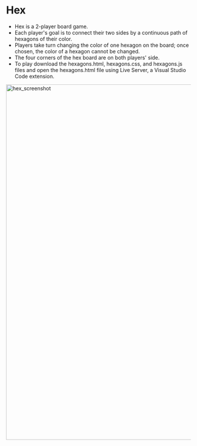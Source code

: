 # Hex
* Hex is a 2-player board game.
* Each player's goal is to connect their two sides by a continuous path of hexagons of their color.
* Players take turn changing the color of one hexagon on the board; once chosen, the color of a hexagon cannot be changed.
* The four corners of the hex board are on both players' side.
* To play download the hexagons.html, hexagons.css, and hexagons.js files and open the hexagons.html file using Live Server, a Visual Studio Code extension. 
<img width="970" alt="hex_screenshot" src="https://github.com/cb123450/hex/assets/91232059/6fe08759-e794-4b3a-a4c1-00023264c710">
